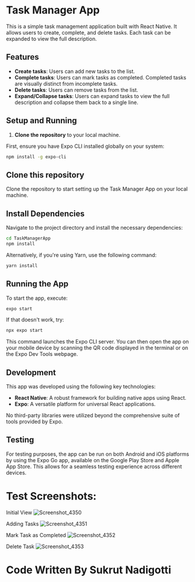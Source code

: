 # Task Manager App

This is a simple task management application built with React Native. It allows users to create, complete, and delete tasks. Each task can be expanded to view the full description.

## Features

- **Create tasks**: Users can add new tasks to the list.
- **Complete tasks**: Users can mark tasks as completed. Completed tasks are visually distinct from incomplete tasks.
- **Delete tasks**: Users can remove tasks from the list.
- **Expand/Collapse tasks**: Users can expand tasks to view the full description and collapse them back to a single line.

## Setup and Running

1. **Clone the repository** to your local machine.

First, ensure you have Expo CLI installed globally on your system:

```sh
npm install -g expo-cli
```

## Clone this repository

Clone the repository to start setting up the Task Manager App on your local machine.

## Install Dependencies

Navigate to the project directory and install the necessary dependencies:

```sh
cd TaskManagerApp
npm install
```

Alternatively, if you're using Yarn, use the following command:

```sh
yarn install
```

## Running the App

To start the app, execute:

```sh
expo start
```

If that doesn't work, try:

```sh
npx expo start
```

This command launches the Expo CLI server. You can then open the app on your mobile device by scanning the QR code displayed in the terminal or on the Expo Dev Tools webpage.

## Development

This app was developed using the following key technologies:

- **React Native**: A robust framework for building native apps using React.
- **Expo**: A versatile platform for universal React applications.

No third-party libraries were utilized beyond the comprehensive suite of tools provided by Expo.

## Testing

For testing purposes, the app can be run on both Android and iOS platforms by using the Expo Go app, available on the Google Play Store and Apple App Store. This allows for a seamless testing experience across different devices.

# Test Screenshots:

Initial View
![Screenshot_4350](https://github.com/SukrutN/ChapterOne/assets/93954184/aaafbf40-1f1c-40de-893e-7a1b3abfba9e)

Adding Tasks
![Screenshot_4351](https://github.com/SukrutN/ChapterOne/assets/93954184/6426e5bd-0306-4d3f-973f-241bf539f76c)

Mark Task as Completed
![Screenshot_4352](https://github.com/SukrutN/ChapterOne/assets/93954184/85937700-4e52-4e2c-8ba9-f1a13dae55d1)

Delete Task
![Screenshot_4353](https://github.com/SukrutN/ChapterOne/assets/93954184/bf018c27-cd6f-49f2-99f7-4ab837fd66a2)

# Code Written By Sukrut Nadigotti

